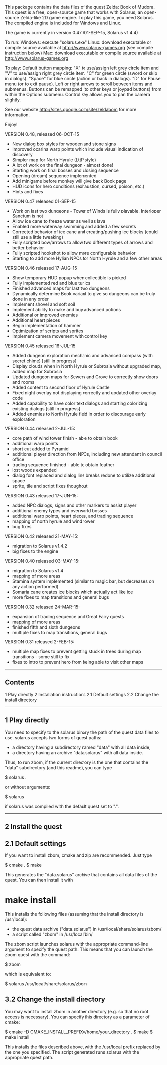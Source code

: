 This package contains the data files of the quest Zelda: Book of Mudora.
This quest is a free, open-source game that works with Solarus,
an open-source Zelda-like 2D game engine.
To play this game, you need Solarus. The compiled engine is included for Windows and Linux.

The game is currently in version 0.47 (01-SEP-15, Solarus v1.4.4)

To run:
  Windows: execute "solarus.exe"
  Linux: download executable or compile source available at http://www.solarus-games.org (see compile instruction below)
  Mac: download executable or compile source available at http://www.solarus-games.org

To play: Default button mapping:
  "X" to use/assign left grey circle item and "V" to use/assign right grey circle item.
  "C" for green circle (sword or skip in dialogs).
  "Space" for blue circle (action or back in dialogs).
  "D" for Pause menu (or to exit pause). Left or right arrows to scroll between items and submenus.
  Buttons can be remapped (to other keys or joypad buttons) from within the Options submenu.
  Control key allows you to pan the camera slightly.

See our website http://sites.google.com/site/zeldabom for more information.

Enjoy!

VERSION 0.48, released 06-OCT-15
  - New dialog box styles for wooden and stone signs
  - Improved ocarina warp points which include visual indication of discovery
  - Simpler map for North Hyrule (LttP style)
  - A lot of work on the final dungeon - almost done!
  - Starting work on final bosses and closing sequence
  - Opening (dream) sequence implemented
  - Add minigame before monkey will give back Book page
  - HUD icons for hero conditions (exhaustion, cursed, poison, etc.)
  - Hints and fixes


VERSION 0.47 released 01-SEP-15
  - Work on last two dungeons - Tower of Winds is fully playable, Interloper Sanctum is not
  - Allow ice cane to freeze water as well as lava
  - Enabled more waterway swimming and added a few secrets
  - Corrected behavior of ice cane and creating/pushing ice blocks (could still use a little tweaking)
  - Fully scripted bow/arrows to allow two different types of arrows and better behavior
  - Fully scripted hookshot to allow more configurable behavior
  - Starting to add more Hylian NPCs for North Hyrule and a few other areas

VERSION 0.46 released 17-AUG-15
  - Show temporary HUD popup when collectible is picked
  - Fully implemented red and blue tunics
  - Finished advanced maps for last two dungeons
  - Dynamically determine Book variant to give so dungeons can be truly done in any order
  - Implement shovel and soft soil
  - Implement ability to make and buy advanced potions
  - Additional or improved enemies
  - Additional heart pieces
  - Begin implementation of hammer
  - Optimization of scripts and sprites
  - Implement camera movement with control key

VERSION 0.45 released 16-JUL-15
  - Added dungeon exploration mechanic and advanced compass (with secret chime) [still in progress]
  - Display clouds when in North Hyrule or Subrosia without upgraded map, added map for Subrosia
  - Updated dungeon maps for Sewers and Grove to correctly show doors and rooms
  - Added content to second floor of Hyrule Castle
  - Fixed night overlay not displaying correctly and updated other overlay code
  - Added capability to have color text dialogs and starting colorizing existing dialogs [still in progress]
  - Added enemies to North Hyrule field in order to discourage early exploration

VERSION 0.44 released 2-JUL-15:
  - core path of wind tower finish - able to obtain book
  - additional warp points
  - short cut added to Pyramid
  - additional player direction from NPCs, including new attendant in council office
  - trading sequence finished - able to obtain feather
  - lost woods expanded
  - dialog font replaced and dialog line breaks redone to utilize additional space
  - sprite, tile and script fixes thoughout

VERSION 0.43 released 17-JUN-15:
  - added NPC dialogs, signs and other markers to assist player
  - additional enemy types and overworld bosses
  - additional warp points, heart pieces, and trading sequence
  - mapping of north hyrule and wind tower
  - bug fixes

VERSION 0.42 released 21-MAY-15:
  - migration to Solarus v1.4.2
  - big fixes to the engine

VERSION 0.40 released 03-MAY-15:
  - migration to Solarus v1.4
  - mapping of more areas
  - Stamina system implemented (similar to magic bar, but decreases on any action performed)
  - Somaria cane creates ice blocks which actually act like ice
  - more fixes to map transitions and general bugs

VERSION 0.32 released 24-MAR-15:
  - expansion of trading sequence and Great Fairy quests
  - mapping of more areas
  - finished fifth and sixth dungeons
  - multiple fixes to map transitions, general bugs

VERSION 0.31 released 2-FEB-15:
  - multiple map fixes to prevent getting stuck in trees during map transitions - some still to fix
  - fixes to intro to prevent hero from being able to visit other maps


--------
Contents
--------

1  Play directly
2  Installation instructions
  2.1  Default settings
  2.2  Change the install directory

----------------
1  Play directly
----------------

You need to specify to the solarus binary the path of the quest data files to
use. solarus accepts two forms of quest paths:
- a directory having a subdirectory named "data" with all data inside,
- a directory having an archive "data.solarus" with all data inside.

Thus, to run zbom, if the current directory is the one that
contains the "data" subdirectory (and this readme), you can type

$ solarus .

or without arguments:

$ solarus

if solarus was compiled with the default quest set to ".".

--------------------
2  Install the quest
--------------------

2.1  Default settings
----------------------

If you want to install zbom, cmake and zip are recommended.
Just type

$ cmake .
$ make

This generates the "data.solarus" archive that contains all data files
of the quest. You can then install it with

# make install

This installs the following files (assuming that the install directory
is /usr/local):
- the quest data archive ("data.solarus") in /usr/local/share/solarus/zbom/
- a script called "zbom" in /usr/local/bin/

The zbom script launches solarus with the appropriate command-line argument
to specify the quest path.
This means that you can launch the zbom quest with the command:

$ zbom

which is equivalent to:

$ solarus /usr/local/share/solarus/zbom

3.2  Change the install directory
---------------------------------

You may want to install zbom in another directory
(e.g. so that no root access is necessary). You can specify this directory
as a parameter of cmake:

$ cmake -D CMAKE_INSTALL_PREFIX=/home/your_directory .
$ make
$ make install

This installs the files described above, with the
/usr/local prefix replaced by the one you specified.
The script generated runs solarus with the appropriate quest path.
